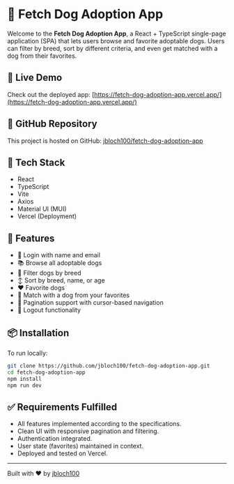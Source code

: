 # 🐶 Fetch Dog Adoption App

Welcome to the **Fetch Dog Adoption App**, a React + TypeScript single-page application (SPA) that lets users browse and favorite adoptable dogs. Users can filter by breed, sort by different criteria, and even get matched with a dog from their favorites.

## 🚀 Live Demo

Check out the deployed app: [https://fetch-dog-adoption-app.vercel.app/](https://fetch-dog-adoption-app.vercel.app/)

## 📂 GitHub Repository

This project is hosted on GitHub: [jbloch100/fetch-dog-adoption-app](https://github.com/jbloch100/fetch-dog-adoption-app)

## 🧰 Tech Stack

- React
- TypeScript
- Vite
- Axios
- Material UI (MUI)
- Vercel (Deployment)

## 🔑 Features

- 🔐 Login with name and email
- 📚 Browse all adoptable dogs
- 🔎 Filter dogs by breed
- ↕️ Sort by breed, name, or age
- ❤️ Favorite dogs
- 🎯 Match with a dog from your favorites
- 🔄 Pagination support with cursor-based navigation
- 🚪 Logout functionality

## 📦 Installation

To run locally:

```bash
git clone https://github.com/jbloch100/fetch-dog-adoption-app.git
cd fetch-dog-adoption-app
npm install
npm run dev
```

## ✅ Requirements Fulfilled

- All features implemented according to the specifications.
- Clean UI with responsive pagination and filtering.
- Authentication integrated.
- User state (favorites) maintained in context.
- Deployed and tested on Vercel.

---

Built with ❤️ by [jbloch100](https://github.com/jbloch100)